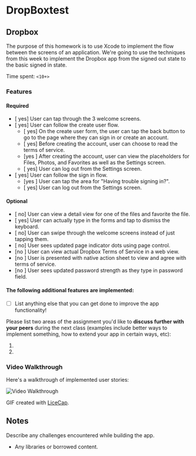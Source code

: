 # DropBoxtest
## Dropbox

The purpose of this homework is to use Xcode to implement the flow between the screens of an application. We're going to use the techniques from this week to implement the Dropbox app from the signed out state to the basic signed in state.

Time spent: `<10+>`

### Features

#### Required

- [ yes] User can tap through the 3 welcome screens.
- [ yes] User can follow the create user flow.
  - [ yes] On the create user form, the user can tap the back button to go to the page where they can sign in or create an account.
  - [ yes] Before creating the account, user can choose to read the terms of service.
  - [yes ] After creating the account, user can view the placeholders for Files, Photos, and Favorites as well as the Settings screen.
  - [ yes] User can log out from the Settings screen.
- [ yes] User can follow the sign in flow.
  - [yes ] User can tap the area for "Having trouble signing in?".
  - [ yes] User can log out from the Settings screen.

#### Optional

- [ no] User can view a detail view for one of the files and favorite the file.
- [ yes] User can actually type in the forms and tap to dismiss the keyboard.
- [ no] User can swipe through the welcome screens instead of just tapping them.
- [ no] User sees updated page indicator dots using page control.
- [no ] User can view actual Dropbox Terms of Service in a web view.
- [no ] User is presented with native action sheet to view and agree with terms of service.
- [no ] User sees updated password strength as they type in password field.

#### The following **additional** features are implemented:

- [ ] List anything else that you can get done to improve the app functionality!

Please list two areas of the assignment you'd like to **discuss further with your peers** during the next class (examples include better ways to implement something, how to extend your app in certain ways, etc):

1. 
2. 

### Video Walkthrough 

Here's a walkthrough of implemented user stories:

<img src='http://i.imgur.com/link/to/your/gif/file.gif' title='Video Walkthrough' width='' alt='Video Walkthrough' />


GIF created with [LiceCap](http://www.cockos.com/licecap/).

## Notes

Describe any challenges encountered while building the app.

* Any libraries or borrowed content.
